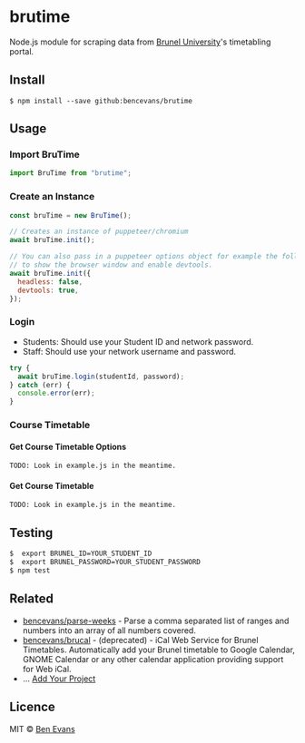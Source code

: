 # brutime

Node.js module for scraping data from [Brunel University](https://brunel.ac.uk)'s timetabling portal.

## Install

    $ npm install --save github:bencevans/brutime

## Usage

### Import BruTime

```js
import BruTime from "brutime";
```

### Create an Instance

```js
const bruTime = new BruTime();

// Creates an instance of puppeteer/chromium
await bruTime.init();

// You can also pass in a puppeteer options object for example the following
// to show the browser window and enable devtools.
await bruTime.init({
  headless: false,
  devtools: true,
});
```

### Login

- Students: Should use your Student ID and network password.
- Staff: Should use your network username and password.

```js
try {
  await bruTime.login(studentId, password);
} catch (err) {
  console.error(err);
}
```

### Course Timetable

#### Get Course Timetable Options

    TODO: Look in example.js in the meantime.

#### Get Course Timetable

    TODO: Look in example.js in the meantime.

## Testing

```sh
$  export BRUNEL_ID=YOUR_STUDENT_ID
$  export BRUNEL_PASSWORD=YOUR_STUDENT_PASSWORD
$ npm test
```

## Related

- [bencevans/parse-weeks](https://github.com/bencevans/parse-weeks) - Parse a comma separated list of ranges and numbers into an array of all numbers covered.
- [bencevans/brucal](https://github.com/bencevans/brucal) - (deprecated) - iCal Web Service for Brunel Timetables. Automatically add your Brunel timetable to Google Calendar, GNOME Calendar or any other calendar application providing support for Web iCal.
- ... [Add Your Project](https://github.com/bencevans/brutime/edit/main/README.md)

## Licence

MIT © [Ben Evans](http://bensbit.co.uk)
